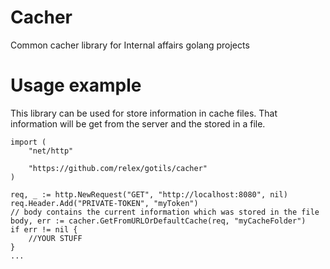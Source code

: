 # Cacher

Common cacher library for Internal affairs golang projects


# Usage example

This library can be used for store information in cache files. That information will be get from the server and the stored in a file.

```golang
import (
    "net/http"
    
    "https://github.com/relex/gotils/cacher"
)

req, _ := http.NewRequest("GET", "http://localhost:8080", nil)
req.Header.Add("PRIVATE-TOKEN", "myToken")
// body contains the current information which was stored in the file
body, err := cacher.GetFromURLOrDefaultCache(req, "myCacheFolder")
if err != nil {
    //YOUR STUFF
}
...
```
